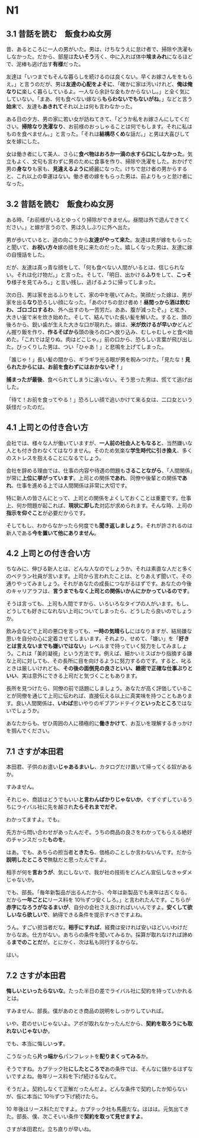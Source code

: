 # N1

## 3.1 昔話を読む　飯食わぬ女房

昔、あるところに一人の男がいた。男は、けちなうえに怠け者で、掃除や洗濯もしなかった。だから、部屋は**たいそう**汚く、中に入れば体中**埃まみれ**になるほどで、泥棒も逃げ出す**有様**だった。

友達は「いつまでもそんな暮らしを続けるのは良くない。早くお嫁さんををもらえ。」と言うのだが、男は**友達の心配をよそに**、「確かに家は汚いけれど、**俺は俺なりに**楽しく暮らしているよ。一人なら余計な金もかからないし。」と全く気にしていない。「まあ、何も食べない嫁なら**もらわないでもないがね**。」などと言う**始末**で、友達も**あきれて**それ以上は何も言わなかった。

ある日の夕方、男の家に若い女が訪ねてきて、「どうか私をお嫁さんにしてください。**掃除なり洗濯なり**、お前様のおっしゃることは何でもします。それに私はものを食べません。」と言った。「それは**結構尽くめ**な話だ。」と男は大喜びして女を嫁にした。

女は働き者にして美人、さらに**食べ物はおろか一滴の水すら口にしなかった**。気立もよく、文句も言わずに男のために食事を作り、掃除や洗濯をした。おかげで男の**身なり**も家も、**見違えるように**綺麗になった。けちで怠け者の男からすると、これ以上の幸運はない。働き者の嫁をもらった男は、前よりもっと怠け者になった。

## 3.2 昔話を読む　飯食わぬ女房

ある時、「お前様がいるとゆっくり掃除ができません。昼間は外で遊んできてください。」と嫁が言うので、男は久しぶりに外へ出た。

男が歩いていると、道の向こうから**友達がやって来た**。友達は男が嫁をもらったと聞いて、**お祝い方々**嫁の顔を見に来たのだった。嬉しくなった男は、友達に嫁の自慢話をした。

だが、友達は真っ青な顔をして、「何も食べない人間がいるとは、信じられない。それは化け物だ。」と言った。そして、「明日、出かける**ふり**をして、**こっそり**様子を見てみろ。」と言い残し、逃げるように帰ってしまった。

次の日、男は家を出るふりをして、家の中を覗いてみた。笑顔だった嫁は、男が家を出る**なり**恐ろしい顔になった。「あのけちの怠け者め！**昼間っから酒は飲むわ、ゴロゴロするわ**、外へ出すのも一苦労だ。ああ、腹が減ったぞ。」と呟き、大きい釜で米を炊き始めた。そして、結んでいた長い髪を解いた。すると、頭の後ろから、鋭い歯が生えた大きな口が現れた。嫁は、**米が炊けるが早いか**どんどん握り飯を作り、**作るそばから**頭の後ろの口へ放り込み、むしゃむしゃと食べ始めた。「これでは足りぬ。肉はどこじゃ。」前の口から、恐ろしい言葉が飛び出した。びっくりした男は、つい「ひゃあ！」と悲鳴を上げてしまった。

「誰じゃ！」長い髪の間から、ギラギラ光る眼が男を睨みつけた。「見たな！**見られたからには、お前を食わずにはおかないぞ！**」

**捕まったが最後**、食べられてしまうに違いない。そう思った男は、慌てて逃げ出した。

「待て！お前を食ってやる！」恐ろしい顔で追いかけて来る女は、二口女という妖怪だったのだ。

## 4.1 上司との付き合い方

会社では、様々な人が働いていますが、**一人前の社会人ともなると**、当然嫌いな人とも付き合わなくてはなりません。そのため気楽な**学生時代に引き換え**、多くのストレスを抱えることになるでしょう。

会社を辞める理由では、仕事の内容や待遇の問題も**さることながら**、「人間関係」が常に**上位に挙がっています**。上司との関係**であれ**、同僚や後輩との関係**であれ**、仕事を進める上では人間関係は非常に大切です。

特に新人の皆さんにとって、上司との関係をよくしておくことは重要です。仕事上、何か問題が起これば、**現状に即した**対応が求められます。そんな時、上司の**指示を仰ぐこと**が必要だからです。

そしてもし、わからなかったら何度でも**聞き返しましょう**。それが許されるのは新人である**今を置いて他にありません**。

## 4.2 上司との付き合い方

ちなみに、伸びる新人とは、どんな人なのでしょうか。それは素直な人だと多くのベテラン社員が言います。上司から言われたことは、とりあえず聞いて、その通りやってみましょう。それがあなたの成長につながるはずです。あなたの今後のキャリアラフは、**言うまでもなく上司との関係いかんにかかっているのです**。

そうは言っても、上司も人間ですから、いろいろなタイプの人がいます。もし、どうしても好きになれない上司についてしまったら、どうしたら良いのでしょうか。

飲み会などで上司の悪口を言っても、**一時の気晴らし**にはなりますが、結局嫌な思いを自分の心に定着させてしまいます。それより、せめて、「嫌い」を「**好きとは言えないまでも嫌いではない**」レベルまで持っていく努力をしてみましょう。これは「美的凝視」という方法です。例えば、細かいミスばかり指摘する嫌な上司に対しても、その長所に目を向けるように努力するのです。すると、叱るときは厳しいけれども、**その後の面倒見の良さといい、緻密で正確な仕事ぶりといい**、実は意外にできる上司だと気づくこともあります。

長所を見つけたら、同僚の前で話題にしましょう。あなたが高く評価していることが同僚を通じて上司に伝われば、直接伝える以上に真実味を持つこともあります。良い人間関係は、**いわば**思いやりのギブアンドテイク**といったところ**ではないでしょうか。

あなたからも、ぜひ周囲の人に積極的に**働きかけて**、お互いを理解するきっかけを掴んでください。

## 7.1 さすが本田君

本田君、子供のお遣い**じゃあるまいし**、カタログだけ置いて帰ってくる奴があるか。

すみません。

それじゃ、商談はどうでもいい**と言わんばかりじゃないか**。ぐずぐずしているうちにライバル社に先を越され**たらそれまでだぞ**。

わかってますよ。でも。

先方から問い合わせがあったんだぞ。うちの商品の良さをわかってもらえる絶好のチャンスだった**ものを**。

はあ。でも、あちらの担当者**ときたら**、価格のことしか言わないんです。だから**説明したところで**無駄だと思ったんですよ。

相手が何を**言おうが**、気にしないで、我が社の技術をどんどん宣伝しなきゃダメじゃないか。

でも、部長。「毎年新製品が出るんだから、今年は新製品でも来年は古くなる。だから**一年ごとに**リース料を 10％ずつ安くしろ。」と言われたんです。こちらが**赤字になろうがなるまいが**、自分の会社さえ良ければいいんですよ。**安くして欲しいなら欲しいで**、納得できる条件を提示すべきですよね。

うん。すごい担当者だな。**相手にすれば**、経費は安ければ安いほどいいわけだからなあ。仕方がない。あちらの条件を聞いてみるか。採算が取れなければ諦める**までのことだ**が。とにかく、次は私も同行するからな。

はい。

## 7.2 さすが本田君

**悔しいといったらないな**。たった半日の差でライバル社に契約を持っていかれるとは。

すみません、部長。僕があのとき商品の説明をしっかりしていれば。

いや、君のせいじゃないよ。アポが取れなかったんだから、**契約を取ろうにも取れないじゃないか**。

でも、本当に悔しい**っす**。

こうなったら**片っ端から**パンフレットを**配りまくってみる**か。

そうですね。カプテック社**にしたところで**あの条件では、そんなに儲かるはずないですよね。毎年リース料を下げ続けるなんて。

そうだよ。契約しなくて正解だったんだよ。どんな条件で契約したか知らないが、仮に本当に 10％ずつ下げ続けたら。

10 年後はリース料ただですよ。カプテック社も馬鹿だな。ははは。元気出てきた。部長、僕、次こそいい条件で**契約を取って見せますよ**。

さすが本田君だ。立ち直りが早いね。
